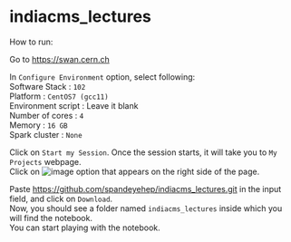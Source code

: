 # indiacms_lectures

How to run:

Go to https://swan.cern.ch

In `Configure Environment` option, select following: \
Software Stack     : `102` \
Platform           : `CentOS7 (gcc11)` \
Environment script : Leave it blank \
Number of cores    : `4` \
Memory             : `16 GB` \
Spark cluster      : `None` 


Click on `Start my Session`. Once the session starts, it will take you to `My Projects` webpage.\
Click on ![image](https://user-images.githubusercontent.com/16074786/190733272-2cab8a49-e64f-4795-90f5-6a4dce587d89.png) option that appears on the right side of the page.

Paste https://github.com/spandeyehep/indiacms_lectures.git in the input field, and click on `Download`.\
Now, you should see a folder named `indiacms_lectures` inside which you will find the notebook.\
You can start playing with the notebook.



